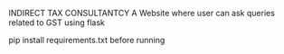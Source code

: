 INDIRECT TAX CONSULTANTCY
A Website where user can ask queries related to GST using flask

pip install requirements.txt before running
